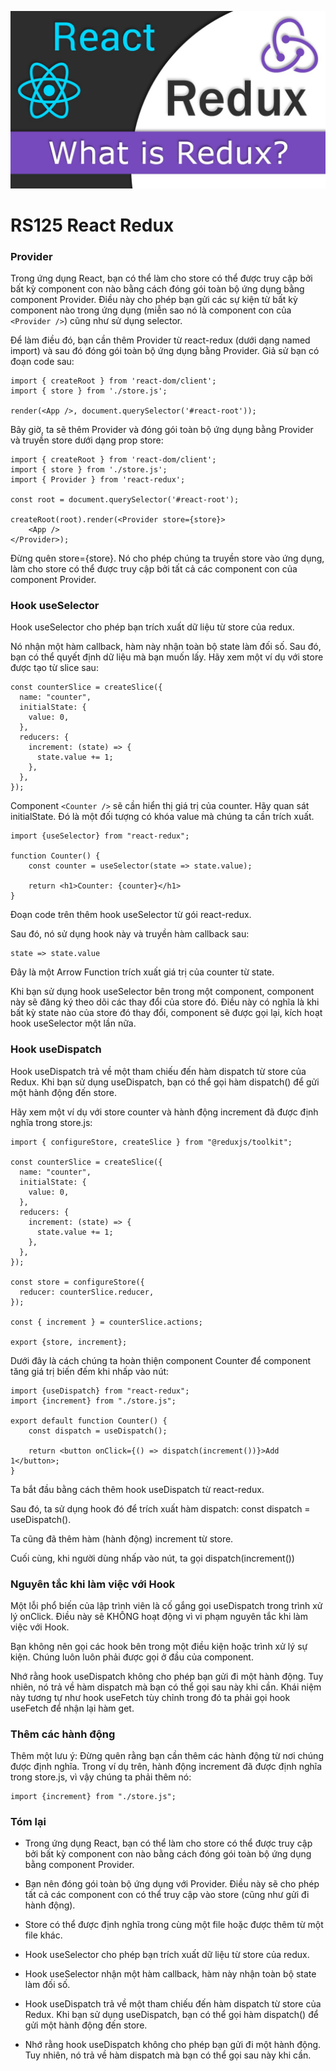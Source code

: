 ![Create-HTML-1](images/redux.jpg) 

# RS125 React Redux

### Provider

Trong ứng dụng React, bạn có thể làm cho store có thể được truy cập bởi bất kỳ component con nào bằng cách đóng gói toàn bộ ứng dụng bằng component Provider. Điều này cho phép bạn gửi các sự kiện từ bất kỳ component nào trong ứng dụng (miễn sao nó là component con của `<Provider />`) cũng như sử dụng selector.

Để làm điều đó, bạn cần thêm Provider từ react-redux (dưới dạng named import) và sau đó đóng gói toàn bộ ứng dụng bằng Provider. Giả sử bạn có đoạn code sau:

```
import { createRoot } from 'react-dom/client';
import { store } from './store.js';

render(<App />, document.querySelector('#react-root'));
```

Bây giờ, ta sẽ thêm Provider và đóng gói toàn bộ ứng dụng bằng Provider và truyền store dưới dạng prop store:

```
import { createRoot } from 'react-dom/client';
import { store } from './store.js';
import { Provider } from 'react-redux';

const root = document.querySelector('#react-root');

createRoot(root).render(<Provider store={store}>
    <App />
</Provider>);
```

Đừng quên store={store}. Nó cho phép chúng ta truyền store vào ứng dụng, làm cho store có thể được truy cập bởi tất cả các component con của component Provider.

### Hook useSelector 

Hook useSelector cho phép bạn trích xuất dữ liệu từ store của redux.

Nó nhận một hàm callback, hàm này nhận toàn bộ state làm đối số. Sau đó, bạn có thể quyết định dữ liệu mà bạn muốn lấy. Hãy xem một ví dụ với store được tạo từ slice sau:

```
const counterSlice = createSlice({
  name: "counter",
  initialState: {
    value: 0,
  },
  reducers: {
    increment: (state) => {
      state.value += 1;
    },
  },
});
```

Component `<Counter />` sẽ cần hiển thị giá trị của counter. Hãy quan sát initialState. Đó là một đối tượng có khóa value mà chúng ta cần trích xuất.

```
import {useSelector} from "react-redux";

function Counter() {
    const counter = useSelector(state => state.value);

    return <h1>Counter: {counter}</h1>
}
```

Đoạn code trên thêm hook useSelector từ gói react-redux.

Sau đó, nó sử dụng hook này và truyền hàm callback sau:

```
state => state.value
```

Đây là một Arrow Function trích xuất giá trị của counter từ state.

Khi bạn sử dụng hook useSelector bên trong một component, component này sẽ đăng ký theo dõi các thay đổi của store đó. Điều này có nghĩa là khi bất kỳ state nào của store đó thay đổi, component sẽ được gọi lại, kích hoạt hook useSelector một lần nữa.

### Hook useDispatch

Hook useDispatch trả về một tham chiếu đến hàm dispatch từ store của Redux. Khi bạn sử dụng useDispatch, bạn có thể gọi hàm dispatch() để gửi một hành động đến store.

Hãy xem một ví dụ với store counter và hành động increment đã được định nghĩa trong store.js:

```
import { configureStore, createSlice } from "@reduxjs/toolkit";

const counterSlice = createSlice({
  name: "counter",
  initialState: {
    value: 0,
  },
  reducers: {
    increment: (state) => {
      state.value += 1;
    },
  },
});

const store = configureStore({
  reducer: counterSlice.reducer,
});

const { increment } = counterSlice.actions;

export {store, increment};
```

Dưới đây là cách chúng ta hoàn thiện component Counter để component tăng giá trị biến đếm khi nhấp vào nút:

```
import {useDispatch} from "react-redux";
import {increment} from "./store.js";

export default function Counter() {
    const dispatch = useDispatch();

    return <button onClick={() => dispatch(increment())}>Add 1</button>;
}
```

Ta bắt đầu bằng cách thêm hook useDispatch từ react-redux.

Sau đó, ta sử dụng hook đó để trích xuất hàm dispatch: const dispatch = useDispatch(). 

Ta cũng đã thêm hàm (hành động) increment từ store.

Cuối cùng, khi người dùng nhấp vào nút, ta gọi dispatch(increment()) 

### Nguyên tắc khi làm việc với Hook

Một lỗi phổ biến của lập trình viên là cố gắng gọi useDispatch trong trình xử lý onClick. Điều này sẽ KHÔNG hoạt động vì vi phạm nguyên tắc khi làm việc với Hook.

Bạn không nên gọi các hook bên trong một điều kiện hoặc trình xử lý sự kiện. Chúng luôn luôn phải được gọi ở đầu của component. 

Nhớ rằng hook useDispatch không cho phép bạn gửi đi một hành động. Tuy nhiên, nó trả về hàm dispatch mà bạn có thể gọi sau này khi cần. Khái niệm này tương tự như hook useFetch tùy chỉnh trong đó ta phải gọi hook useFetch để nhận lại hàm get.

### Thêm các hành động

Thêm một lưu ý: Đừng quên rằng bạn cần thêm các hành động từ nơi chúng được định nghĩa. Trong ví dụ trên, hành động increment đã được định nghĩa trong store.js, vì vậy chúng ta phải thêm nó:

```
import {increment} from "./store.js";
```

### Tóm lại

- Trong ứng dụng React, bạn có thể làm cho store có thể được truy cập bởi bất kỳ component con nào bằng cách đóng gói toàn bộ ứng dụng bằng component Provider.

- Bạn nên đóng gói toàn bộ ứng dụng với Provider. Điều này sẽ cho phép tất cả các component con có thể truy cập vào store (cũng như gửi đi hành động).

- Store có thể được định nghĩa trong cùng một file hoặc được thêm từ một file khác.

- Hook useSelector cho phép bạn trích xuất dữ liệu từ store của redux.

- Hook useSelector nhận một hàm callback, hàm này nhận toàn bộ state làm đối số.

- Hook useDispatch trả về một tham chiếu đến hàm dispatch từ store của Redux. Khi bạn sử dụng useDispatch, bạn có thể gọi hàm dispatch() để gửi một hành động đến store.

- Nhớ rằng hook useDispatch không cho phép bạn gửi đi một hành động. Tuy nhiên, nó trả về hàm dispatch mà bạn có thể gọi sau này khi cần.
